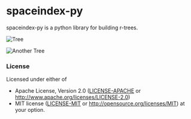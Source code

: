 # spaceindex-py

spaceindex-py is a python library for building r-trees.

![Tree](https://user-images.githubusercontent.com/266585/74727907-fa3b0c80-5295-11ea-9e96-7bd1545bbfcb.png)

![Another Tree](https://user-images.githubusercontent.com/266585/74735021-f2826480-52a3-11ea-8c6c-5de316ff2297.png)

### License
Licensed under either of
 * Apache License, Version 2.0
   ([LICENSE-APACHE](LICENSE-APACHE) or http://www.apache.org/licenses/LICENSE-2.0)
 * MIT license
   ([LICENSE-MIT](LICENSE-MIT) or http://opensource.org/licenses/MIT)
at your option.
